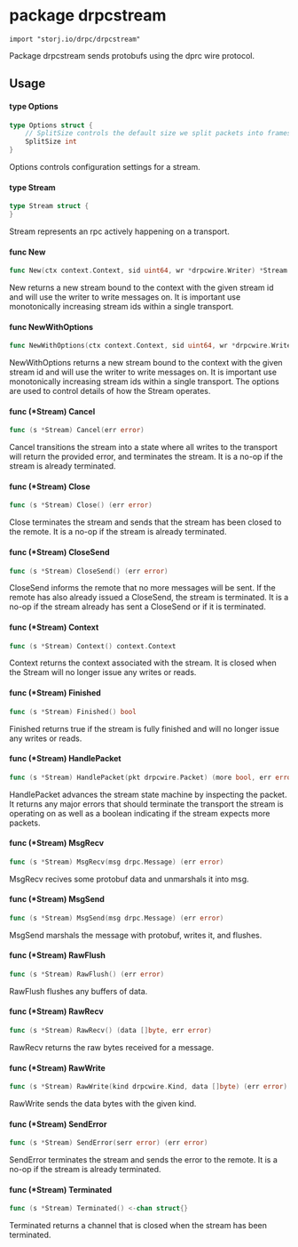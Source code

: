 # package drpcstream

`import "storj.io/drpc/drpcstream"`

Package drpcstream sends protobufs using the dprc wire protocol.

## Usage

#### type Options

```go
type Options struct {
	// SplitSize controls the default size we split packets into frames.
	SplitSize int
}
```

Options controls configuration settings for a stream.

#### type Stream

```go
type Stream struct {
}
```

Stream represents an rpc actively happening on a transport.

#### func  New

```go
func New(ctx context.Context, sid uint64, wr *drpcwire.Writer) *Stream
```
New returns a new stream bound to the context with the given stream id and will
use the writer to write messages on. It is important use monotonically
increasing stream ids within a single transport.

#### func  NewWithOptions

```go
func NewWithOptions(ctx context.Context, sid uint64, wr *drpcwire.Writer, opts Options) *Stream
```
NewWithOptions returns a new stream bound to the context with the given stream
id and will use the writer to write messages on. It is important use
monotonically increasing stream ids within a single transport. The options are
used to control details of how the Stream operates.

#### func (*Stream) Cancel

```go
func (s *Stream) Cancel(err error)
```
Cancel transitions the stream into a state where all writes to the transport
will return the provided error, and terminates the stream. It is a no-op if the
stream is already terminated.

#### func (*Stream) Close

```go
func (s *Stream) Close() (err error)
```
Close terminates the stream and sends that the stream has been closed to the
remote. It is a no-op if the stream is already terminated.

#### func (*Stream) CloseSend

```go
func (s *Stream) CloseSend() (err error)
```
CloseSend informs the remote that no more messages will be sent. If the remote
has also already issued a CloseSend, the stream is terminated. It is a no-op if
the stream already has sent a CloseSend or if it is terminated.

#### func (*Stream) Context

```go
func (s *Stream) Context() context.Context
```
Context returns the context associated with the stream. It is closed when the
Stream will no longer issue any writes or reads.

#### func (*Stream) Finished

```go
func (s *Stream) Finished() bool
```
Finished returns true if the stream is fully finished and will no longer issue
any writes or reads.

#### func (*Stream) HandlePacket

```go
func (s *Stream) HandlePacket(pkt drpcwire.Packet) (more bool, err error)
```
HandlePacket advances the stream state machine by inspecting the packet. It
returns any major errors that should terminate the transport the stream is
operating on as well as a boolean indicating if the stream expects more packets.

#### func (*Stream) MsgRecv

```go
func (s *Stream) MsgRecv(msg drpc.Message) (err error)
```
MsgRecv recives some protobuf data and unmarshals it into msg.

#### func (*Stream) MsgSend

```go
func (s *Stream) MsgSend(msg drpc.Message) (err error)
```
MsgSend marshals the message with protobuf, writes it, and flushes.

#### func (*Stream) RawFlush

```go
func (s *Stream) RawFlush() (err error)
```
RawFlush flushes any buffers of data.

#### func (*Stream) RawRecv

```go
func (s *Stream) RawRecv() (data []byte, err error)
```
RawRecv returns the raw bytes received for a message.

#### func (*Stream) RawWrite

```go
func (s *Stream) RawWrite(kind drpcwire.Kind, data []byte) (err error)
```
RawWrite sends the data bytes with the given kind.

#### func (*Stream) SendError

```go
func (s *Stream) SendError(serr error) (err error)
```
SendError terminates the stream and sends the error to the remote. It is a no-op
if the stream is already terminated.

#### func (*Stream) Terminated

```go
func (s *Stream) Terminated() <-chan struct{}
```
Terminated returns a channel that is closed when the stream has been terminated.
